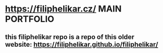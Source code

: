 ﻿# https://filiphelikar.cz/ MAIN PORTFOLIO

## this filiphelikar repo is a repo of this older website: https://filiphelikar.github.io/filiphelikar/
